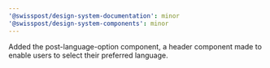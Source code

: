 ```yaml
---
'@swisspost/design-system-documentation': minor
'@swisspost/design-system-components': minor
---
```


Added the post-language-option component, a header component made to enable users to select their preferred language.
